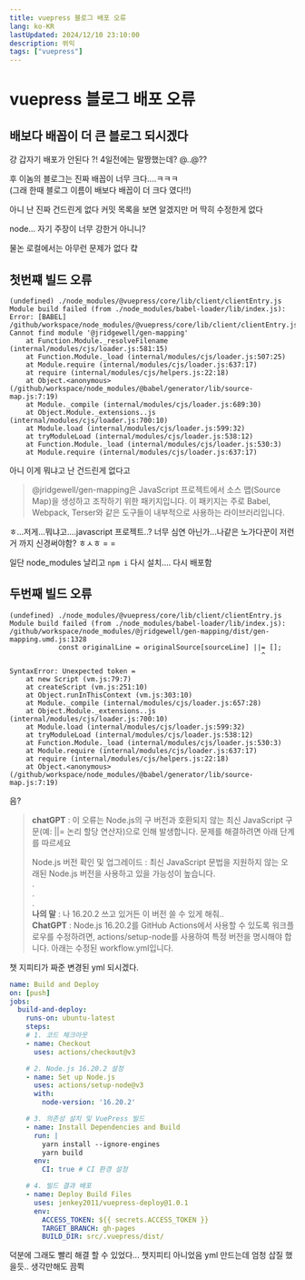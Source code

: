 ```yaml
---
title: vuepress 블로그 배포 오류
lang: ko-KR
lastUpdated: 2024/12/10 23:10:00
description: 쒸익
tags: ["vuepress"]
---
```


# vuepress 블로그 배포 오류

## 배보다 배꼽이 더 큰 블로그 되시겠다

걍 갑자기 배포가 안된다 ?! 4일전에는 말짱했는데? @..@??

후 이놈의 블로그는 진짜 배꼽이 너무 크다....ㅋㅋㅋ  
(그래 한때 블로그 이름이 배보다 배꼽이 더 크다 였다!!)

아니 난 진짜 건드린게 없다 커밋 목록을 보면 알겠지만 머 딱히 수정한게 없다 

node... 자기 주장이 너무 강한거 아니니? 

물논 로컬에서는 아무런 문제가 없다 컄 

## 첫번쨰 빌드 오류
```
(undefined) ./node_modules/@vuepress/core/lib/client/clientEntry.js
Module build failed (from ./node_modules/babel-loader/lib/index.js):
Error: [BABEL] /github/workspace/node_modules/@vuepress/core/lib/client/clientEntry.js: Cannot find module '@jridgewell/gen-mapping'
    at Function.Module._resolveFilename (internal/modules/cjs/loader.js:581:15)
    at Function.Module._load (internal/modules/cjs/loader.js:507:25)
    at Module.require (internal/modules/cjs/loader.js:637:17)
    at require (internal/modules/cjs/helpers.js:22:18)
    at Object.<anonymous> (/github/workspace/node_modules/@babel/generator/lib/source-map.js:7:19)
    at Module._compile (internal/modules/cjs/loader.js:689:30)
    at Object.Module._extensions..js (internal/modules/cjs/loader.js:700:10)
    at Module.load (internal/modules/cjs/loader.js:599:32)
    at tryModuleLoad (internal/modules/cjs/loader.js:538:12)
    at Function.Module._load (internal/modules/cjs/loader.js:530:3)
    at Module.require (internal/modules/cjs/loader.js:637:17)
```

아니 이게 뭐냐고 난 건드린게 없다고 

> @jridgewell/gen-mapping은 JavaScript 프로젝트에서 소스 맵(Source Map)을 생성하고 조작하기 위한 패키지입니다. 이 패키지는 주로 Babel, Webpack, Terser와 같은 도구들이 내부적으로 사용하는 라이브러리입니다.

ㅎ...저게...뭐냐고....javascript 프로젝트..? 너무 심연 아닌가...나같은 노가다꾼이 저런거 까지 신경써야함? ㅎㅅㅎ = = 

일단 node_modules 날리고 `npm i` 다시 설치.... 다시 배포함

## 두번째 빌드 오류

```
(undefined) ./node_modules/@vuepress/core/lib/client/clientEntry.js
Module build failed (from ./node_modules/babel-loader/lib/index.js):
/github/workspace/node_modules/@jridgewell/gen-mapping/dist/gen-mapping.umd.js:1328
            const originalLine = originalSource[sourceLine] ||= [];
                                                              ^

SyntaxError: Unexpected token =
    at new Script (vm.js:79:7)
    at createScript (vm.js:251:10)
    at Object.runInThisContext (vm.js:303:10)
    at Module._compile (internal/modules/cjs/loader.js:657:28)
    at Object.Module._extensions..js (internal/modules/cjs/loader.js:700:10)
    at Module.load (internal/modules/cjs/loader.js:599:32)
    at tryModuleLoad (internal/modules/cjs/loader.js:538:12)
    at Function.Module._load (internal/modules/cjs/loader.js:530:3)
    at Module.require (internal/modules/cjs/loader.js:637:17)
    at require (internal/modules/cjs/helpers.js:22:18)
    at Object.<anonymous> (/github/workspace/node_modules/@babel/generator/lib/source-map.js:7:19)
```
음? 

> **chatGPT** : 이 오류는 Node.js의 구 버전과 호환되지 않는 최신 JavaScript 구문(예: ||= 논리 할당 연산자)으로 인해 발생합니다. 문제를 해결하려면 아래 단계를 따르세요  
>   
> Node.js 버전 확인 및 업그레이드  :  최신 JavaScript 문법을 지원하지 않는 오래된 Node.js 버전을 사용하고 있을 가능성이 높습니다.  
> .  
> .  
> .  
> **나의 말** : 나 16.20.2 쓰고 있거든 이 버전 쓸 수 있게 해줘..  
> **ChatGPT** : Node.js 16.20.2를 GitHub Actions에서 사용할 수 있도록 워크플로우를 수정하려면, actions/setup-node를 사용하여 특정 버전을 명시해야 합니다. 아래는 수정된 workflow.yml입니다.

챗 지피티가 짜준 변경된 yml 되시겠다.

```yml
name: Build and Deploy
on: [push]
jobs:
  build-and-deploy:
    runs-on: ubuntu-latest
    steps:
    # 1. 코드 체크아웃
    - name: Checkout
      uses: actions/checkout@v3

    # 2. Node.js 16.20.2 설정
    - name: Set up Node.js
      uses: actions/setup-node@v3
      with:
        node-version: '16.20.2'

    # 3. 의존성 설치 및 VuePress 빌드
    - name: Install Dependencies and Build
      run: |
        yarn install --ignore-engines
        yarn build
      env:
        CI: true # CI 환경 설정

    # 4. 빌드 결과 배포
    - name: Deploy Build Files
      uses: jenkey2011/vuepress-deploy@1.0.1
      env:
        ACCESS_TOKEN: ${{ secrets.ACCESS_TOKEN }}
        TARGET_BRANCH: gh-pages
        BUILD_DIR: src/.vuepress/dist/
```

덕분에 그래도 빨리 해결 할 수 있었다... 챗지피티 아니었음 yml 만드는데 엄청 삽질 했을듯.. 생각만해도 끔쮝